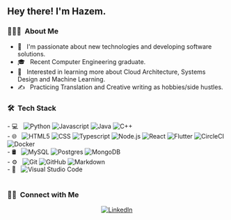 <h2> Hey there! I'm Hazem.</h2>

<h3> 👨🏻‍💻 &nbsp;About Me </h3>

- 🤔 &nbsp; I'm passionate about new technologies and developing software solutions.
- 🎓 &nbsp; Recent Computer Engineering graduate.
- 🌱 &nbsp; Interested in learning more about Cloud Architecture, Systems Design and Machine Learning.
- ✍️ &nbsp; Practicing Translation and Creative writing as hobbies/side hustles.

<h3> 🛠 &nbsp;Tech Stack</h3>

<div>
- 💻 &nbsp;
<img alt="Python" src="https://img.shields.io/badge/-Python-333333?style=flat&logo=Python">
<img alt="Javascript" src="https://img.shields.io/badge/-Javascript-333333?style=flat&logo=Javascript">
<img alt="Java" src="https://img.shields.io/badge/-Java-333333?style=flat&logo=Java&logoColor=007396">
<img alt="C++" src="https://img.shields.io/badge/-C++-333333?style=flat&logo=C%2B%2B">
</div>
<div>
- 🌐 &nbsp;
<img alt="HTML5" src="https://img.shields.io/badge/-HTML5-333333?style=flat&logo=HTML5">
<img alt="CSS" src="https://img.shields.io/badge/-CSS-333333?style=flat&logo=CSS3&logoColor=1572B6">
<img alt="Typescript" src="https://img.shields.io/badge/-Typescript-333333?style=flat&logo=Typescript">
<img alt="Node.js" src="https://img.shields.io/badge/-Node.js-333333?style=flat&logo=Node.js">
<img alt="React" src="https://img.shields.io/badge/-React-333333?style=flat&logo=React">
<img alt="Flutter" src="https://img.shields.io/badge/-Flutter-333333?style=flat&logo=Flutter">
<img alt="CircleCI" src="https://img.shields.io/badge/-CircleCI-333333?style=flat&logo=CircleCI">
<img alt="Docker" src="https://img.shields.io/badge/-Docker-333333?style=flat&logo=Docker">
</div>
<div>
- 🛢 &nbsp;
<img alt="MySQL" src="https://img.shields.io/badge/-MySQL-333333?style=flat&logo=mysql">
<img alt="Postgres" src="https://img.shields.io/badge/-PostgreSQL-333333?style=flat&logo=PostgreSQL">
<img alt="MongoDB" src="https://img.shields.io/badge/-MongoDB-333333?style=flat&logo=MongoDB">
</div>
<div>
- ⚙️ &nbsp;
<img alt="Git" src="https://img.shields.io/badge/-Git-333333?style=flat&logo=git">
<img alt="GitHub" src="https://img.shields.io/badge/-GitHub-333333?style=flat&logo=github">
<img alt="Markdown" src="https://img.shields.io/badge/-Markdown-333333?style=flat&logo=markdown">
</div>
<div>
- 🔧 &nbsp;
<img alt="Visual Studio Code" src="https://img.shields.io/badge/-Visual%20Studio%20Code-333333?style=flat&logo=visual-studio-code&logoColor=007ACC">
</div>

<br/>

<h3> 🤝🏻 &nbsp;Connect with Me </h3>
<p align="center">
<a href="https://www.linkedin.com/in/hazem-m-423434159/" target="_blank"><img alt="LinkedIn" src="https://img.shields.io/badge/LinkedIn-Hazem%20Mousa-blue?style=flat-square&logo=linkedin"></a>
</p>
